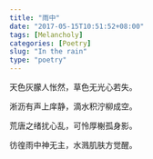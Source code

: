 ```yaml
---
title: "雨中"
date: "2017-05-15T10:51:52+08:00"
tags: [Melancholy]
categories: [Poetry]
slug: "In the rain"
type: "poetry"
---
```


天色灰朦人怅然，草色无光心若失。

淅沥有声上庠静，滴水积泞柳成空。

荒唐之绪扰心乱，可怜厚榭孤身影。

彷徨雨中神无主，水溅肌肤方觉醒。

